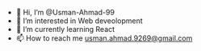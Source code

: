 - 👋 Hi, I’m @Usman-Ahmad-99
- 👀 I’m interested in Web deveolopment
- 🌱 I’m currently learning React
- 📫 How to reach me usman.ahmad.9269@gmail.com

<!---
Usman-Ahmad-99/Usman-Ahmad-99 is a ✨ special ✨ repository because its `README.md` (this file) appears on your GitHub profile.
You can click the Preview link to take a look at your changes.
- 💞️ I’m looking to collaborate on ...
--->
